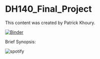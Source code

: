 # DH140_Final_Project

This content was created by Patrick Khoury.

[![Binder](https://mybinder.org/badge_logo.svg)](https://mybinder.org/v2/gh/patrickkhoury11/DH140_Final_Project/main)

Brief Synopsis:

![spotify](https://storage.googleapis.com/pr-newsroom-wp/1/2023/01/AppleCompetition-FTRHeader_V2-1440x733.png)
